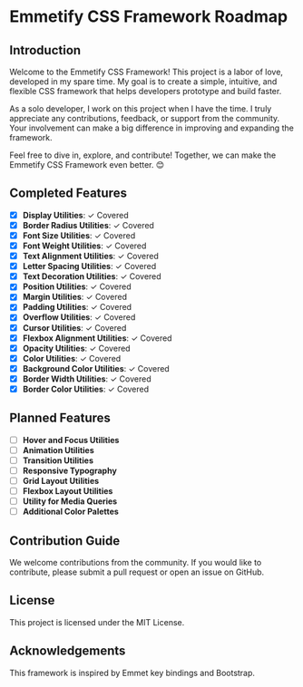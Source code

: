 # Emmetify CSS Framework Roadmap

## Introduction
Welcome to the Emmetify CSS Framework! This project is a labor of love, developed in my spare time. My goal is to create a simple, intuitive, and flexible CSS framework that helps developers prototype and build faster.

As a solo developer, I work on this project when I have the time. I truly appreciate any contributions, feedback, or support from the community. Your involvement can make a big difference in improving and expanding the framework.

Feel free to dive in, explore, and contribute! Together, we can make the Emmetify CSS Framework even better. 😊


## Completed Features
- [x] **Display Utilities**: ✓ Covered
- [x] **Border Radius Utilities**: ✓ Covered
- [x] **Font Size Utilities**: ✓ Covered
- [x] **Font Weight Utilities**: ✓ Covered
- [x] **Text Alignment Utilities**: ✓ Covered
- [x] **Letter Spacing Utilities**: ✓ Covered
- [x] **Text Decoration Utilities**: ✓ Covered
- [x] **Position Utilities**: ✓ Covered
- [x] **Margin Utilities**: ✓ Covered
- [x] **Padding Utilities**: ✓ Covered
- [x] **Overflow Utilities**: ✓ Covered 
- [x] **Cursor Utilities**: ✓ Covered
- [x] **Flexbox Alignment Utilities**: ✓ Covered
- [x] **Opacity Utilities**: ✓ Covered
- [x] **Color Utilities**: ✓ Covered
- [x] **Background Color Utilities**: ✓ Covered
- [x] **Border Width Utilities**: ✓ Covered
- [x] **Border Color Utilities**: ✓ Covered

## Planned Features
- [ ] **Hover and Focus Utilities**
- [ ] **Animation Utilities**
- [ ] **Transition Utilities**
- [ ] **Responsive Typography**
- [ ] **Grid Layout Utilities**
- [ ] **Flexbox Layout Utilities**
- [ ] **Utility for Media Queries**
- [ ] **Additional Color Palettes**

## Contribution Guide
We welcome contributions from the community. If you would like to contribute, please submit a pull request or open an issue on GitHub.

## License
This project is licensed under the MIT License.

## Acknowledgements
This framework is inspired by Emmet key bindings and Bootstrap.
